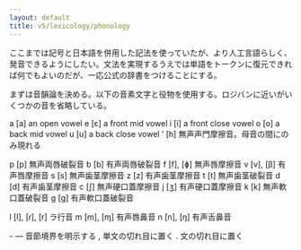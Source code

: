 ```yaml
---
layout: default
title: v5/lexicology/phonology
---
```


ここまでは記号と日本語を併用した記法を使っていたが、より人工言語らしく、発音できるようにしたい。文法を実現するうえでは単語をトークンに復元できれば何でもよいのだが、一応公式の辞書をつけることにする。

まずは音韻論を決める。以下の音素文字と役物を使用する。ロジバンに近いがいくつかの音を省略している。

a	[a]	an open vowel
e	[ɛ]	a front mid vowel
i	[i]	a front close vowel
o	[o]	a back mid vowel
u	[u]	a back close vowel
’	[h]	無声声門摩擦音。母音の間にのみ現れる

p	[p]	無声両唇破裂音
b	[b]	有声両唇破裂音
f	[f], [ɸ]	無声唇摩擦音
v	[v], [β]	有声唇摩擦音
s	[s]	無声歯茎摩擦音
z	[z]	有声歯茎摩擦音
t	[t]	無声歯茎破裂音
d	[d]	有声歯茎摩擦音
c	[ʃ]	無声硬口蓋摩擦音
j	[ʒ]	有声硬口蓋摩擦音
k	[k]	無声軟口蓋破裂音
g	[ɡ]	有声軟口蓋破裂音

l	[l], [ɾ], [r]	ラ行音
m	[m], [ɱ]	有声唇鼻音
n	[n], [ŋ]	有声舌鼻音

\-	—	音節境界を明示する
, 単文の切れ目に置く
. 文の切れ目に置く

